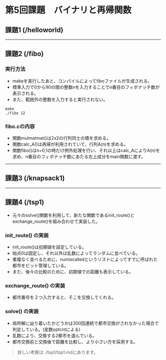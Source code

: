 # 第5回課題　バイナリと再帰関数

## 課題1 (/helloworld)

---

## 課題2 (/fibo)
### 実行方法
- makeを実行したあと、コンパイルによってfiboファイルが生成される。
- 標準入力で0から90の間の整数nを入力することでn番目のフィボナッチ数が表示される。
- また、範囲外の整数を入力すると実行されない。
```
make
./fibo 12
```

### fibo.cの内容
- 関数mulmatmat()は2x2の行列同士の積を求める。
- 関数calc_A()は再帰が利用されていて、行列A(n)を求める。
- 関数fibo()はn=0,1の時だけ例外処理を行い、それ以上はcalc_AによりA(n)を求め、n番目のフィボナッチ数にあたる左上成分をmain関数に渡す。
---

## 課題3 (/knapsack1)

---

## 課題4 (/tsp1)
- 元々のsolve()関数を利用して、新たな関数であるinit_route()とexchange_route()を組み合わせて実装した。

### init_route() の実装
- init_route()は初期値を設定している。
- 始点0は固定し、それ以外は乱数によってランダムに並べている。
- 重複なく並べるために、numiscalledというリストによってすでに呼ばれた都市をビット管理している。
- また、後々の比較のために、初期値での距離も表示している。

### exchange_route() の実装
- 都市番号を２つ入力すると、そこを交換してくれる。

### solve() の実装
- 局所解に辿り着いたかどうかは300回連続で都市交換がされなかった場合で判定している。(変数optcntによる)
- 乱数により、交換する2都市を選んでいる。
- 都市交換前と交換後で距離を比較し、より小さい方を採用する。


> 詳しい考察は ./tsp1/tsp1.mdにあります。


